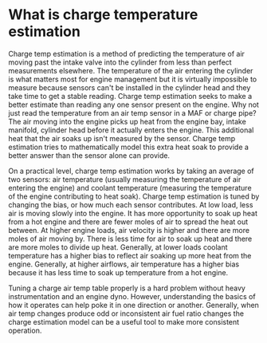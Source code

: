 # What is charge temperature estimation

Charge temp estimation is a method of predicting the temperature of air moving past the intake valve into the cylinder from less than perfect measurements elsewhere. The temperature of the air entering the cylinder is what matters most for engine management but it is virtually impossible to measure because sensors can't be installed in the cylinder head and they take time to get a stable reading. Charge temp estimation seeks to make a better estimate than reading any one sensor present on the engine. Why not just read the temperature from an air temp sensor in a MAF or charge pipe? The air moving into the engine picks up heat from the engine bay, intake manifold, cylinder head before it actually enters the engine. This additional heat that the air soaks up isn't measured by the sensor. Charge temp estimation tries to mathematically model this extra heat soak to provide a better answer than the sensor alone can provide.

On a practical level, charge temp estimation works by taking an average of two sensors: air temperature (usually measuring the temperature of air entering the engine) and coolant temperature (measuring the temperature of the engine contributing to heat soak). Charge temp estimation is tuned by changing the bias, or how much each sensor contributes. At low load, less air is moving slowly into the engine. It has more opportunity to soak up heat from a hot engine and there are fewer moles of air to spread the heat out between. At higher engine loads, air velocity is higher and there are more moles of air moving by. There is less time for air to soak up heat and there are more moles to divide up heat. Generally, at lower loads coolant temperature has a higher bias to reflect air soaking up more heat from the engine. Generally, at higher airflows, air temperature has a higher bias because it has less time to soak up temperature from a hot engine.

Tuning a charge air temp table properly is a hard problem without heavy instrumentation and an engine dyno. However, understanding the basics of how it operates can help poke it in one direction or another. Generally, when air temp changes produce odd or inconsistent air fuel ratio changes the charge estimation model can be a useful tool to make more consistent operation.

